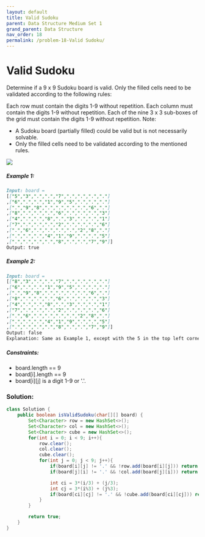 ```yaml
---
layout: default
title: Valid Sudoku
parent: Data Structure Medium Set 1
grand_parent: Data Structure
nav_order: 18
permalink: /problem-18-Valid Sudoku/
---
```

# Valid Sudoku
Determine if a 9 x 9 Sudoku board is valid. Only the filled cells need to be validated according to the following rules:

Each row must contain the digits 1-9 without repetition.
Each column must contain the digits 1-9 without repetition.
Each of the nine 3 x 3 sub-boxes of the grid must contain the digits 1-9 without repetition.
Note:

* A Sudoku board (partially filled) could be valid but is not necessarily solvable.
* Only the filled cells need to be validated according to the mentioned rules.

![](../../assets/images/ds/Sudoku-by-L2G-20050714.svg.png)

##### Example 1:
```markdown
Input: board =
[["5","3",".",".","7",".",".",".","."]
,["6",".",".","1","9","5",".",".","."]
,[".","9","8",".",".",".",".","6","."]
,["8",".",".",".","6",".",".",".","3"]
,["4",".",".","8",".","3",".",".","1"]
,["7",".",".",".","2",".",".",".","6"]
,[".","6",".",".",".",".","2","8","."]
,[".",".",".","4","1","9",".",".","5"]
,[".",".",".",".","8",".",".","7","9"]]
Output: true
```
##### Example 2:
```markdown
Input: board =
[["8","3",".",".","7",".",".",".","."]
,["6",".",".","1","9","5",".",".","."]
,[".","9","8",".",".",".",".","6","."]
,["8",".",".",".","6",".",".",".","3"]
,["4",".",".","8",".","3",".",".","1"]
,["7",".",".",".","2",".",".",".","6"]
,[".","6",".",".",".",".","2","8","."]
,[".",".",".","4","1","9",".",".","5"]
,[".",".",".",".","8",".",".","7","9"]]
Output: false
Explanation: Same as Example 1, except with the 5 in the top left corner being modified to 8. Since there are two 8's in the top left 3x3 sub-box, it is invalid.
```
##### Constraints:
* board.length == 9
* board[i].length == 9
* board[i][j] is a digit 1-9 or '.'.

### Solution:
```java
class Solution {
    public boolean isValidSudoku(char[][] board) {
        Set<Character> row = new HashSet<>();
        Set<Character> col = new HashSet<>();
        Set<Character> cube = new HashSet<>();
        for(int i = 0; i < 9; i++){
            row.clear();
            col.clear();
            cube.clear();
            for(int j = 0; j < 9; j++){
                if(board[i][j] != '.' && !row.add(board[i][j])) return false;
                if(board[j][i] != '.' && !col.add(board[j][i])) return false;

                int ci = 3*(i/3) + (j/3);
                int cj = 3*(i%3) + (j%3);
                if(board[ci][cj] != '.' && !cube.add(board[ci][cj])) return false;
            }
        }

        return true;
    }
}
```
